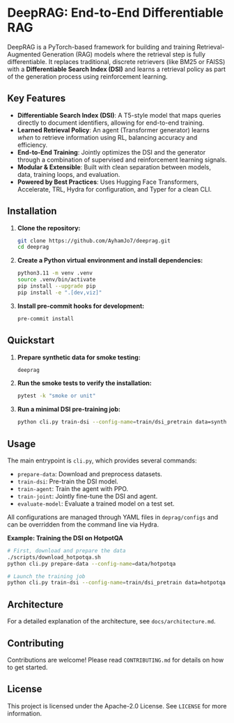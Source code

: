 # DeepRAG: End-to-End Differentiable RAG

DeepRAG is a PyTorch-based framework for building and training Retrieval-Augmented Generation (RAG) models where the retrieval step is fully differentiable. It replaces traditional, discrete retrievers (like BM25 or FAISS) with a **Differentiable Search Index (DSI)** and learns a retrieval policy as part of the generation process using reinforcement learning.

## Key Features

- **Differentiable Search Index (DSI)**: A T5-style model that maps queries directly to document identifiers, allowing for end-to-end training.
- **Learned Retrieval Policy**: An agent (Transformer generator) learns *when* to retrieve information using RL, balancing accuracy and efficiency.
- **End-to-End Training**: Jointly optimizes the DSI and the generator through a combination of supervised and reinforcement learning signals.
- **Modular & Extensible**: Built with clean separation between models, data, training loops, and evaluation.
- **Powered by Best Practices**: Uses Hugging Face Transformers, Accelerate, TRL, Hydra for configuration, and Typer for a clean CLI.

## Installation

1.  **Clone the repository:**
    ```bash
    git clone https://github.com/AyhamJo7/deeprag.git
    cd deeprag
    ```

2.  **Create a Python virtual environment and install dependencies:**
    ```bash
    python3.11 -m venv .venv
    source .venv/bin/activate
    pip install --upgrade pip
    pip install -e ".[dev,viz]"
    ```

3.  **Install pre-commit hooks for development:**
    ```bash
    pre-commit install
    ```

## Quickstart

1.  **Prepare synthetic data for smoke testing:**
    ```bash
    deeprag
    ```

2.  **Run the smoke tests to verify the installation:**
    ```bash
    pytest -k "smoke or unit"
    ```

3.  **Run a minimal DSI pre-training job:**
    ```bash
    python cli.py train-dsi --config-name=train/dsi_pretrain data=synthetic model=dsi_small training.max_steps=10
    ```

## Usage

The main entrypoint is `cli.py`, which provides several commands:

- `prepare-data`: Download and preprocess datasets.
- `train-dsi`: Pre-train the DSI model.
- `train-agent`: Train the agent with PPO.
- `train-joint`: Jointly fine-tune the DSI and agent.
- `evaluate-model`: Evaluate a trained model on a test set.

All configurations are managed through YAML files in `deprag/configs` and can be overridden from the command line via Hydra.

**Example: Training the DSI on HotpotQA**
```bash
# First, download and prepare the data
./scripts/download_hotpotqa.sh
python cli.py prepare-data --config-name=data/hotpotqa

# Launch the training job
python cli.py train-dsi --config-name=train/dsi_pretrain data=hotpotqa model=dsi_small
```

## Architecture

For a detailed explanation of the architecture, see `docs/architecture.md`.

## Contributing

Contributions are welcome! Please read `CONTRIBUTING.md` for details on how to get started.

## License

This project is licensed under the Apache-2.0 License. See `LICENSE` for more information.
